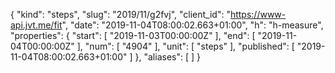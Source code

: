 {
  "kind": "steps",
  "slug": "2019/11/g2fvj",
  "client_id": "https://www-api.jvt.me/fit",
  "date": "2019-11-04T08:00:02.663+01:00",
  "h": "h-measure",
  "properties": {
    "start": [
      "2019-11-03T00:00:00Z"
    ],
    "end": [
      "2019-11-04T00:00:00Z"
    ],
    "num": [
      "4904"
    ],
    "unit": [
      "steps"
    ],
    "published": [
      "2019-11-04T08:00:02.663+01:00"
    ]
  },
  "aliases": [
  ]
}
